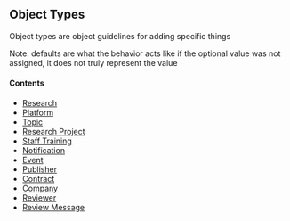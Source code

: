 ## Object Types
Object types are object guidelines for adding specific things

Note: defaults are what the behavior acts like if the optional value was not assigned, it does not truly represent the value

#### Contents
* [Research](Research.md)
* [Platform](Platform.md)
* [Topic](Topic.md)
* [Research Project](Research_Project.md)
* [Staff Training](Staff_Training.md)
* [Notification](Notification.md)
* [Event](Event.md)
* [Publisher](Publisher.md)
* [Contract](Contract.md)
* [Company](Company.md)
* [Reviewer](Reviewer.md)
* [Review Message](Review_Message.md)